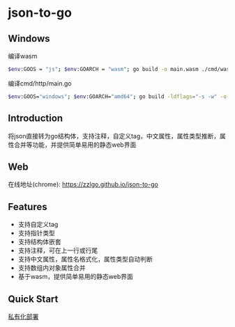 # json-to-go

## Windows
编译wasm
```bash
$env:GOOS = "js"; $env:GOARCH = "wasm"; go build -o main.wasm ./cmd/wasm/main.go
```

编译cmd/http/main.go
```bash
$env:GOOS="windows"; $env:GOARCH="amd64"; go build -ldflags="-s -w" -o app.exe cmd/http/main.go
```

## Introduction

将json直接转为go结构体，支持注释，自定义tag，中文属性，属性类型推断，属性合并等功能，并提供简单易用的静态web界面

## Web

在线地址(chrome): https://zzlgo.github.io/json-to-go

## Features

* 支持自定义tag
* 支持指针类型
* 支持结构体嵌套
* 支持注释，可在上一行或行尾
* 支持中文属性，属性名格式化，属性类型自动判断
* 支持数组内对象属性合并
* 基于wasm，提供简单易用的静态web界面

## Quick Start

[私有化部署](deploy.md) <br>

